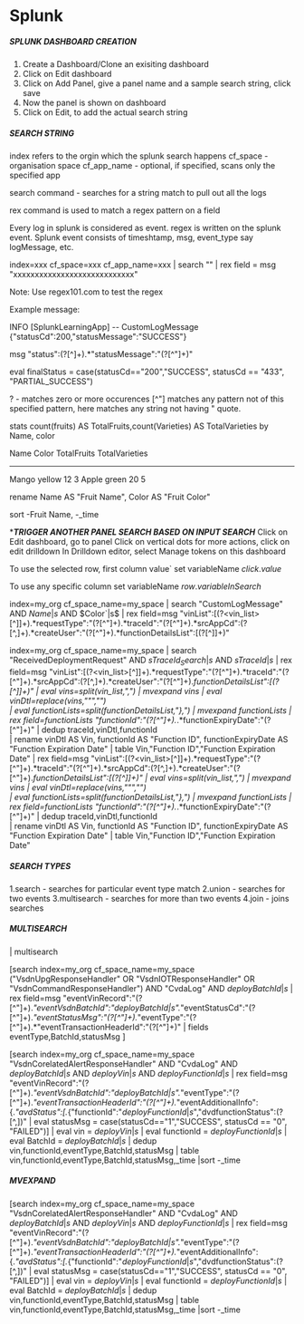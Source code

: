 # Splunk

##### SPLUNK DASHBOARD CREATION

1. Create a Dashboard/Clone an exisiting dashboard
2. Click on Edit dashboard
3. Click on Add Panel, give a panel name and a sample search string, click save
4. Now the panel is shown on dashboard
5. Click on Edit, to add the actual search string


 ##### SEARCH STRING

index refers to the orgin which the splunk search happens
cf_space - organisation space 
cf_app_name - optional, if specified, scans only the specified app

search command - searches for a string match to pull out all the logs

rex command is used to match a regex pattern on a field

Every log in splunk is considered as event. regex is written on the splunk event.
Splunk event consists of timeshtamp, msg, event_type say logMessage, etc.

index=xxx cf_space=xxx cf_app_name=xxx 
| search "" 
| rex field = msg "xxxxxxxxxxxxxxxxxxxxxxxxxxxx"

Note: Use regex101.com to test the regex

Example message:

INFO [SplunkLearningApp] -- CustomLogMessage {"statusCd":200,"statusMessage":"SUCCESS"}

msg "status\":\(?<status>[^\]+).*\"statusMessage\":\"(?<statusMessage>[^\"]+)"

eval finalStatus = case(statusCd=="200","SUCCESS", statusCd == "433", "PARTIAL_SUCCESS") 

? - matches zero or more occurences
[^\"] matches any pattern not of this specified pattern, here matches any string not having \" quote.

stats count(fruits) AS TotalFruits,count(Varieties) AS TotalVarieties by Name, color

Name    Color      TotalFruits    TotalVarieties
__    ______      ___________   _______________
Mango     yellow       12              3
Apple     green	        20              5


rename Name AS "Fruit Name", Color AS "Fruit Color"

sort  -Fruit Name, -_time

**********TRIGGER ANOTHER PANEL SEARCH BASED ON INPUT SEARCH*********
Click on Edit dashboard, go to panel
Click on vertical dots for more actions, click on edit drilldown
In Drilldown editor, select Manage tokens on this dashboard

To use the selected row, first column value`
set variableName $click.value$

To use any specific column
set variableName $row.variableInSearch$

index=my_org 	 cf_space_name=my_space	
| search "CustomLogMessage" AND $Name|s$ AND $Color`|s$
| rex field=msg "vinList\":\[(?<vin_list>[^\]]+).*requestType\":\"(?<requestType>[^\"]+).*traceId\":\"(?<traceId>[^\"]+).*srcAppCd\":(?<srcAppCd>[^,]+).*createUser\":\"(?<createUser>[^\"]+).*functionDetailsList\":\[(?<functionDetailsList>[^\]]+)" 


index=my_org 	 cf_space_name=my_space	
| search "ReceivedDeploymentRequest" AND $sTraceId_Search|s$ AND $sTraceId|s$
| rex field=msg "vinList\":\[(?<vin_list>[^\]]+).*requestType\":\"(?<requestType>[^\"]+).*traceId\":\"(?<traceId>[^\"]+).*srcAppCd\":(?<srcAppCd>[^,]+).*createUser\":\"(?<createUser>[^\"]+).*functionDetailsList\":\[(?<functionDetailsList>[^\]]+)" 
| eval vins=split(vin_list,",")
| mvexpand vins 
| eval vinDtl=replace(vins,"\"","")  
| eval functionLists=split(functionDetailsList,"},") 
| mvexpand functionLists 
| rex field=functionLists "functionId\":\"(?<functionId>[^\"]+).*.*functionExpiryDate\":\"(?<functionExpiryDate>[^\"]+)"
| dedup traceId,vinDtl,functionId  
| rename vinDtl AS Vin, functionId AS "Function ID", functionExpiryDate AS "Function Expiration Date"
| table Vin,"Function ID","Function Expiration Date"
| rex field=msg "vinList\":\[(?<vin_list>[^\]]+).*requestType\":\"(?<requestType>[^\"]+).*traceId\":\"(?<traceId>[^\"]+).*srcAppCd\":(?<srcAppCd>[^,]+).*createUser\":\"(?<createUser>[^\"]+).*functionDetailsList\":\[(?<functionDetailsList>[^\]]+)" 
| eval vins=split(vin_list,",")
| mvexpand vins 
| eval vinDtl=replace(vins,"\"","")  
| eval functionLists=split(functionDetailsList,"},") 
| mvexpand functionLists 
| rex field=functionLists "functionId\":\"(?<functionId>[^\"]+).*.*functionExpiryDate\":\"(?<functionExpiryDate>[^\"]+)"
| dedup traceId,vinDtl,functionId  
| rename vinDtl AS Vin, functionId AS "Function ID", functionExpiryDate AS "Function Expiration Date"
| table Vin,"Function ID","Function Expiration Date"


##### SEARCH TYPES
1.search - searches for particular event type match
2.union - searches for two events
3.multisearch - searches for more than two events 
4.join - joins searches 


##### MULTISEARCH

| multisearch

[search index=my_org cf_space_name=my_space ("VsdnUpgResponseHandler" 
         OR "VsdnIOTResponseHandler" 
         OR "VsdnCommandResponseHandler")
         AND "CvdaLog" AND $deployBatchId|s$
| rex field=msg "eventVinRecord\":\"(?<Vin>[^\"]+).*\"eventVsdnBatchId\":\"$deployBatchId|s$\".*\"eventStatusCd\":\"(?<StatusCd>[^\"]+).*\"eventStatusMsg\":\"(?<statusMsg>[^\"]+).*\"eventType\":\"(?<eventType>[^\"]+).*\"eventTransactionHeaderId\":\"(?<TransactionHeaderId>[^\"]+)"
| fields eventType,BatchId,statusMsg
] 

[search index=my_org cf_space_name=my_space "VsdnCorelatedAlertResponseHandler" AND "CvdaLog" AND $deployBatchId|s$ AND $deployVin|s$ AND $deployFunctionId|s$ 
| rex field=msg "eventVinRecord\":\"(?<Vin>[^\"]+).*\"eventVsdnBatchId\":\"$deployBatchId|s$\".*\"eventType\":\"(?<eventType>[^\"]+).*\"eventTransactionHeaderId\":\"(?<TransactionHeaderId>[^\"]+).*\"eventAdditionalInfo\":{.*\"avdStatus\":\[.*{\"functionId\":\"$deployFunctionId|s$\",\"dvdfunctionStatus\":(?<statusCd>[^,])"
| eval statusMsg = case(statusCd=="1","SUCCESS", statusCd == "0", "FAILED")]
| eval vin = $deployVin|s$
| eval functionId = $deployFunctionId|s$
| eval BatchId = $deployBatchId|s$
| dedup vin,functionId,eventType,BatchId,statusMsg
| table vin,functionId,eventType,BatchId,statusMsg,_time
|sort -_time

##### MVEXPAND

[search index=my_org cf_space_name=my_space "VsdnCorelatedAlertResponseHandler" AND "CvdaLog" AND $deployBatchId|s$ AND $deployVin|s$ AND $deployFunctionId|s$ 
| rex field=msg "eventVinRecord\":\"(?<Vin>[^\"]+).*\"eventVsdnBatchId\":\"$deployBatchId|s$\".*\"eventType\":\"(?<eventType>[^\"]+).*\"eventTransactionHeaderId\":\"(?<TransactionHeaderId>[^\"]+).*\"eventAdditionalInfo\":{.*\"avdStatus\":\[.*{\"functionId\":\"$deployFunctionId|s$\",\"dvdfunctionStatus\":(?<statusCd>[^,])"
| eval statusMsg = case(statusCd=="1","SUCCESS", statusCd == "0", "FAILED")]
| eval vin = $deployVin|s$
| eval functionId = $deployFunctionId|s$
| eval BatchId = $deployBatchId|s$
| dedup vin,functionId,eventType,BatchId,statusMsg
| table vin,functionId,eventType,BatchId,statusMsg,_time
|sort -_time


